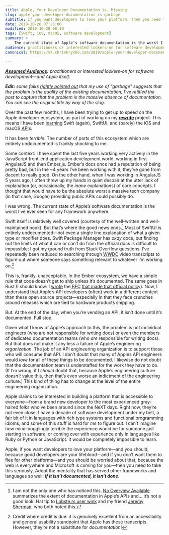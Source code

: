 ```yaml
---
title: Apple, Your Developer Documentation is… Missing
slug: apple-your-developer-documentation-is-garbage
subtitle: If you want developers to love your platform, then you need to take this seriously. If it isn’t documented, it isn’t done.
date: 2019-10-28 07:25:00
modified: 2019-10-28 08:10
tags: [Swift, iOS, macOS, software development]
summary: >
    The current state of Apple’s software documentation is the worst I’ve ever seen for any framework anywhere. Apple needs to fix this—now.
audience: practitioners or interested lookers-on for software development—and Apple itself.
canonical: https://v4.chriskrycho.com/2019/apple-your-developer-documentation-is-garbage.html

---
```


<i><b>[Assumed Audience][aa]:</b> practitioners or interested lookers-on for software development—and Apple itself.</i>

[aa]: https://v4.chriskrycho.com/2018/assumed-audiences.html

<i class=editorial><b>Edit:</b> some folks [rightly pointed out][hn] that my use of "garbage" suggests that the problem is the quality of the existing documentation; I've retitled the post to capture that the problem is the *massive absence* of documentation. You can see the original title by way of the slug.</i>

[hn]: https://news.ycombinator.com/item?id=21377100

Over the past few months, I have been trying to get up to speed on the Apple developer ecosystem, as part of working on my [<b><i>re</i>write</b>][rewrite] project. This means I have been [learning] Swift (again), SwiftUI, and (barely) the iOS and macOS <abbr title='application programming interface'>API</abbr>s.

It has been *terrible*. The number of parts of this ecosystem which are entirely undocumented is frankly shocking to me.

Some context: I have spent the last five years working very actively in the JavaScript front-end application development world, working in first AngularJS and then Ember.js. Ember’s docs once had a reputation of being pretty bad, but in the ~4 years I’ve been working with it, they’ve gone from decent to really good. On the other hand, when I was working in AngularJS 5 years ago, I often threw up my hands in quiet despair at the utter lack of explanation (or, occasionally, the *inane* explanations) of core concepts. I thought that would have to be the absolute worst a massive tech company (in that case, Google) providing public <abbr>API</abbr>s could possibly do.

I was wrong. The current state of Apple’s software documentation is the worst I’ve ever seen for any framework anywhere.

Swift itself is relatively well covered (courtesy of the well-written and well-maintained book). But that’s where the good news ends.[^not-just-me] Most of SwiftUI is entirely undocumented—not even a single line explanation of what a given type or modifier does. Swift Package Manager has *okay* docs, but finding out the limits of what it can or can’t do from the official docs is difficult to impossible; I got my ground truth from Stack Overflow questions. I’ve repeatedly been reduced to searching through <abbr title='World Wide Developer Conference'>WWDC</abbr> video transcripts to figure out where someone says something relevant to whatever I’m working on.[^transcripts]

This is, frankly, unacceptable. In the Ember ecosystem, we have a simple rule that code doesn’t get to ship unless it’s documented. The same goes in Rust (I should know: I [wrote][docs-rfc-PR] the <abbr title='request for comments'>RFC</abbr> [that made that official policy][docs-rfc-text]). Now, I understand that Apple’s <abbr>API</abbr> developers (often) work in a different context than these open source projects—especially in that they face crunches around releases which are tied to hardware products shipping.

But. At the end of the day, when you’re vending an <abbr>API</abbr>, it isn’t done until it’s documented. Full stop.

Given what I know of Apple’s approach to this, the problem is not individual engineers (who are not responsible for writing docs) or even the members of dedicated documentation teams (who *are* responsible for writing docs). But that does not make it any less a failure of Apple’s engineering *organization*. The job of an <abbr>API</abbr> engineering organization is to support those who will consume that <abbr>API</abbr>. I don’t doubt that many of Apples <abbr>API</abbr> engineers would *love* for all of these things to be documented. I likewise do not doubt that the documentation team is understaffed for the work they have to do. (If I’m wrong, if I *should* doubt that, because Apple’s engineering culture *doesn’t* value this, then that’s even worse an indictment of the engineering culture.) This kind of thing has to change at the level of the entire engineering organization.

Apple claims to be interested in building a platform that is accessible to everyone—from a brand new developer to the most experienced gray-haired folks who’ve been around since the NeXT days. Right now, they’re not even close. I have a decade of software development under my belt, a fair bit of it in languages with rich type systems and functional programming idioms, and some of this stuff is hard for *me* to figure out. I can’t imagine how mind-bogglingly terrible the experience would be for someone just starting in software, or coming over with experience only in languages like Ruby or Python or JavaScript. It would be completely impossible to learn.

Apple, if you want developers to love your platform—and you should, because good developers are your lifeblood—and if you don’t want them to flee for other platforms—and you should be worried about that, because the web is everywhere and Microsoft is coming for you—then you need to take this seriously. Adopt the mentality that has served other frameworks and languages so well: ***If it isn’t documented, it isn’t done.***

[learning]: https://v4.chriskrycho.com/2019/rewrite-dev-journal-how-progress-doesnt-feel.html
[rewrite]: https://rewrite.software
[docs-rfc-PR]: https://github.com/rust-lang/rfcs/pull/1636
[docs-rfc-text]: https://rust-lang.github.io/rfcs/1636-document_all_features.html

[^not-just-me]: I am not the only one who has noticed this. [No Overview Available](https://nooverviewavailable.com) summarizes the extent of documentation in Apple’s <abbr>API</abbr>s and… it’s not a good look. Hat tip to [Lobste.rs user wink](https://lobste.rs/u/wink) and my friend [Jeremy Sherman](https://jeremywsherman.com), who both noted this.

[^transcripts]: Credit where credit is due: it is genuinely excellent from an accessibility and general usability standpoint that Apple has these transcripts. However, they’re not a substitute for *documentation*!
